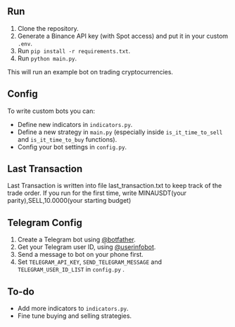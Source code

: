 ## Run

1. Clone the repository.
2. Generate a Binance API key (with Spot access) and put it in your custom `.env`.
3. Run `pip install -r requirements.txt`.
4. Run `python main.py`.

This will run an example bot on trading cryptocurrencies.

## Config

To write custom bots you can:

- Define new indicators in `indicators.py`.
- Define a new strategy in `main.py` (especially inside `is_it_time_to_sell`
  and `is_it_time_to_buy` functions).
- Config your bot settings in `config.py`.

## Last Transaction

Last Transaction is written into file last_transaction.txt to keep track of the trade order. 
If you run for the first time, write MINAUSDT(your parity),SELL,10.0000(your starting budget)

## Telegram Config

1. Create a Telegram bot using [@botfather](https://t.me/botfather).
2. Get your Telegram user ID, using [@userinfobot](https://t.me/userinfobot).
3. Send a message to bot on your phone first.
4. Set `TELEGRAM_API_KEY`, `SEND_TELEGRAM_MESSAGE` and `TELEGRAM_USER_ID_LIST` in `config.py` .

## To-do

- Add more indicators to `indicators.py`.
- Fine tune buying and selling strategies.

